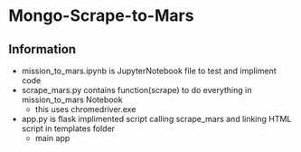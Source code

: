# Mongo-Scrape-to-Mars

## Information
* mission_to_mars.ipynb is JupyterNotebook file to test and impliment code
* scrape_mars.py contains function(scrape) to do everything in mission_to_mars Notebook
   * this uses chromedriver.exe  
* app.py is flask implimented script calling scrape_mars and linking HTML script in templates folder
   * main app
